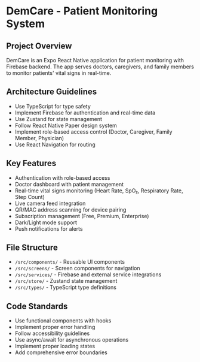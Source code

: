 # DemCare - Patient Monitoring System

<!-- Use this file to provide workspace-specific custom instructions to Copilot. For more details, visit https://code.visualstudio.com/docs/copilot/copilot-customization#_use-a-githubcopilotinstructionsmd-file -->

## Project Overview
DemCare is an Expo React Native application for patient monitoring with Firebase backend. The app serves doctors, caregivers, and family members to monitor patients' vital signs in real-time.

## Architecture Guidelines
- Use TypeScript for type safety
- Implement Firebase for authentication and real-time data
- Use Zustand for state management
- Follow React Native Paper design system
- Implement role-based access control (Doctor, Caregiver, Family Member, Physician)
- Use React Navigation for routing

## Key Features
- Authentication with role-based access
- Doctor dashboard with patient management
- Real-time vital signs monitoring (Heart Rate, SpO₂, Respiratory Rate, Step Count)
- Live camera feed integration
- QR/MAC address scanning for device pairing
- Subscription management (Free, Premium, Enterprise)
- Dark/Light mode support
- Push notifications for alerts

## File Structure
- `/src/components/` - Reusable UI components
- `/src/screens/` - Screen components for navigation
- `/src/services/` - Firebase and external service integrations
- `/src/store/` - Zustand state management
- `/src/types/` - TypeScript type definitions

## Code Standards
- Use functional components with hooks
- Implement proper error handling
- Follow accessibility guidelines
- Use async/await for asynchronous operations
- Implement proper loading states
- Add comprehensive error boundaries
